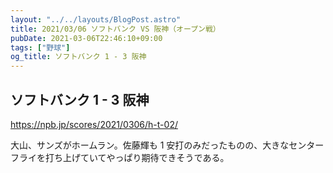 ```yaml
---
layout: "../../layouts/BlogPost.astro"
title: 2021/03/06 ソフトバンク VS 阪神（オープン戦）
pubDate: 2021-03-06T22:46:10+09:00
tags: ["野球"]
og_title: ソフトバンク 1 - 3 阪神
---
```


## ソフトバンク 1 - 3 阪神

https://npb.jp/scores/2021/0306/h-t-02/

大山、サンズがホームラン。佐藤輝も 1 安打のみだったものの、大きなセンターフライを打ち上げていてやっぱり期待できそうである。
